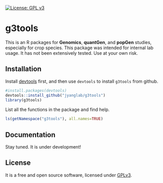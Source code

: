 [![License: GPL v3](https://img.shields.io/badge/License-GPL%20v3-blue.svg)](http://www.gnu.org/licenses/gpl-3.0)

# g3tools

This is an R packages for **Genomics**, **quantGen**, and **popGen** studies, especially for crop species. This package was intended for internal lab usage. It has not been extensively tested. Use at your own risk.

## Installation

Install [devtools](https://github.com/hadley/devtools) first, and then use `devtools` to install `g3tools` from github.

```R
#install.packages(devtools)
devtools::install_github("jyanglab/g3tools")
library(g3tools)
```

List all the functions in the package and find help.

```R
ls(getNamespace("g3tools"), all.names=TRUE)
```

## Documentation

Stay tuned. It is under development!

## License
It is a free and open source software, licensed under [GPLv3](LICENSE).

